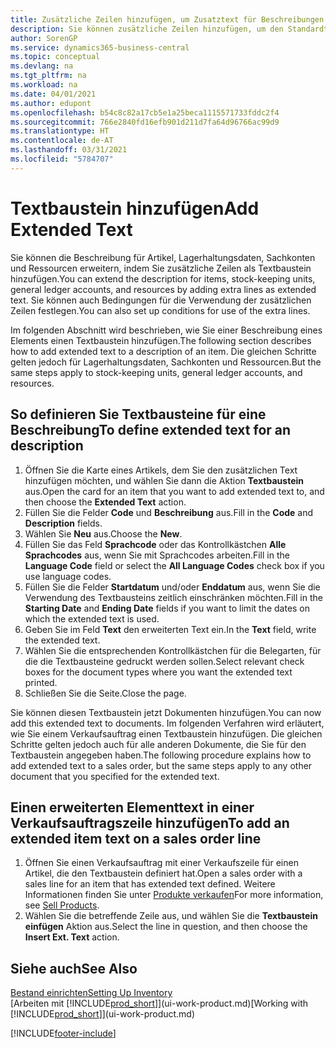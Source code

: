 ```yaml
---
title: Zusätzliche Zeilen hinzufügen, um Zusatztext für Beschreibungen zu definieren
description: Sie können zusätzliche Zeilen hinzufügen, um den Standardtext zu erweitern, der einen Artikel, ein Sachkonto oder andere Daten beschreibt.
author: SorenGP
ms.service: dynamics365-business-central
ms.topic: conceptual
ms.devlang: na
ms.tgt_pltfrm: na
ms.workload: na
ms.date: 04/01/2021
ms.author: edupont
ms.openlocfilehash: b54c8c82a17cb5e1a25beca1115571733fddc2f4
ms.sourcegitcommit: 766e2840fd16efb901d211d7fa64d96766ac99d9
ms.translationtype: HT
ms.contentlocale: de-AT
ms.lasthandoff: 03/31/2021
ms.locfileid: "5784707"
---
```

# <a name="add-extended-text"></a><span data-ttu-id="2ecfd-103">Textbaustein hinzufügen</span><span class="sxs-lookup"><span data-stu-id="2ecfd-103">Add Extended Text</span></span>

<span data-ttu-id="2ecfd-104">Sie können die Beschreibung für Artikel, Lagerhaltungsdaten, Sachkonten und Ressourcen erweitern, indem Sie zusätzliche Zeilen als Textbaustein hinzufügen.</span><span class="sxs-lookup"><span data-stu-id="2ecfd-104">You can extend the description for items, stock-keeping units, general ledger accounts, and resources by adding extra lines as extended text.</span></span> <span data-ttu-id="2ecfd-105">Sie können auch Bedingungen für die Verwendung der zusätzlichen Zeilen festlegen.</span><span class="sxs-lookup"><span data-stu-id="2ecfd-105">You can also set up conditions for use of the extra lines.</span></span>  

<span data-ttu-id="2ecfd-106">Im folgenden Abschnitt wird beschrieben, wie Sie einer Beschreibung eines Elements einen Textbaustein hinzufügen.</span><span class="sxs-lookup"><span data-stu-id="2ecfd-106">The following section describes how to add extended text to a description of an item.</span></span> <span data-ttu-id="2ecfd-107">Die gleichen Schritte gelten jedoch für Lagerhaltungsdaten, Sachkonten und Ressourcen.</span><span class="sxs-lookup"><span data-stu-id="2ecfd-107">But the same steps apply to stock-keeping units, general ledger accounts, and resources.</span></span>  

## <a name="to-define-extended-text-for-an-description"></a><span data-ttu-id="2ecfd-108">So definieren Sie Textbausteine für eine Beschreibung</span><span class="sxs-lookup"><span data-stu-id="2ecfd-108">To define extended text for an description</span></span>

1. <span data-ttu-id="2ecfd-109">Öffnen Sie die Karte eines Artikels, dem Sie den zusätzlichen Text hinzufügen möchten, und wählen Sie dann die Aktion **Textbaustein** aus.</span><span class="sxs-lookup"><span data-stu-id="2ecfd-109">Open the card for an item that you want to add extended text to, and then choose the **Extended Text** action.</span></span>
2. <span data-ttu-id="2ecfd-110">Füllen Sie die Felder **Code** und **Beschreibung** aus.</span><span class="sxs-lookup"><span data-stu-id="2ecfd-110">Fill in the **Code** and **Description** fields.</span></span>
3. <span data-ttu-id="2ecfd-111">Wählen Sie **Neu** aus.</span><span class="sxs-lookup"><span data-stu-id="2ecfd-111">Choose the **New**.</span></span>
4. <span data-ttu-id="2ecfd-112">Füllen Sie das Feld **Sprachcode** oder das Kontrollkästchen **Alle Sprachcodes** aus, wenn Sie mit Sprachcodes arbeiten.</span><span class="sxs-lookup"><span data-stu-id="2ecfd-112">Fill in the **Language Code** field or select the **All Language Codes** check box if you use language codes.</span></span>
5. <span data-ttu-id="2ecfd-113">Füllen Sie die Felder **Startdatum** und/oder **Enddatum** aus, wenn Sie die Verwendung des Textbausteins zeitlich einschränken möchten.</span><span class="sxs-lookup"><span data-stu-id="2ecfd-113">Fill in the **Starting Date** and **Ending Date** fields if you want to limit the dates on which the extended text is used.</span></span>
6. <span data-ttu-id="2ecfd-114">Geben Sie im Feld **Text** den erweiterten Text ein.</span><span class="sxs-lookup"><span data-stu-id="2ecfd-114">In the **Text** field, write the extended text.</span></span>
7. <span data-ttu-id="2ecfd-115">Wählen Sie die entsprechenden Kontrollkästchen für die Belegarten, für die die Textbausteine gedruckt werden sollen.</span><span class="sxs-lookup"><span data-stu-id="2ecfd-115">Select relevant check boxes for the document types where you want the extended text printed.</span></span>
8. <span data-ttu-id="2ecfd-116">Schließen Sie die Seite.</span><span class="sxs-lookup"><span data-stu-id="2ecfd-116">Close the page.</span></span>

<span data-ttu-id="2ecfd-117">Sie können diesen Textbaustein jetzt Dokumenten hinzufügen.</span><span class="sxs-lookup"><span data-stu-id="2ecfd-117">You can now add this extended text to documents.</span></span> <span data-ttu-id="2ecfd-118">Im folgenden Verfahren wird erläutert, wie Sie einem Verkaufsauftrag einen Textbaustein hinzufügen. Die gleichen Schritte gelten jedoch auch für alle anderen Dokumente, die Sie für den Textbaustein angegeben haben.</span><span class="sxs-lookup"><span data-stu-id="2ecfd-118">The following procedure explains how to add extended text to a sales order, but the same steps apply to any other document that you specified for the extended text.</span></span>  

## <a name="to-add-an-extended-item-text-on-a-sales-order-line"></a><span data-ttu-id="2ecfd-119">Einen erweiterten Elementtext in einer Verkaufsauftragszeile hinzufügen</span><span class="sxs-lookup"><span data-stu-id="2ecfd-119">To add an extended item text on a sales order line</span></span>

1. <span data-ttu-id="2ecfd-120">Öffnen Sie einen Verkaufsauftrag mit einer Verkaufszeile für einen Artikel, die den Textbaustein definiert hat.</span><span class="sxs-lookup"><span data-stu-id="2ecfd-120">Open a sales order with a sales line for an item that has extended text defined.</span></span> <span data-ttu-id="2ecfd-121">Weitere Informationen finden Sie unter [Produkte verkaufen](sales-how-sell-products.md)</span><span class="sxs-lookup"><span data-stu-id="2ecfd-121">For more information, see [Sell Products](sales-how-sell-products.md).</span></span>
2. <span data-ttu-id="2ecfd-122">Wählen Sie die betreffende Zeile aus, und wählen Sie die **Textbaustein einfügen** Aktion aus.</span><span class="sxs-lookup"><span data-stu-id="2ecfd-122">Select the line in question, and then choose the **Insert Ext. Text** action.</span></span>

## <a name="see-also"></a><span data-ttu-id="2ecfd-123">Siehe auch</span><span class="sxs-lookup"><span data-stu-id="2ecfd-123">See Also</span></span>

[<span data-ttu-id="2ecfd-124">Bestand einrichten</span><span class="sxs-lookup"><span data-stu-id="2ecfd-124">Setting Up Inventory</span></span>](inventory-setup-inventory.md)  
<span data-ttu-id="2ecfd-125">[Arbeiten mit [!INCLUDE[prod_short](includes/prod_short.md)]](ui-work-product.md)</span><span class="sxs-lookup"><span data-stu-id="2ecfd-125">[Working with [!INCLUDE[prod_short](includes/prod_short.md)]](ui-work-product.md)</span></span>


[!INCLUDE[footer-include](includes/footer-banner.md)]